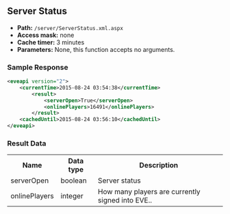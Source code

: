 ## Server Status

* __Path:__ ``/server/ServerStatus.xml.aspx``
* __Access mask:__ none
* __Cache timer:__ 3 minutes
* __Parameters:__ None, this function accepts no arguments.

### Sample Response

```xml
<eveapi version="2">
    <currentTime>2015-08-24 03:54:38</currentTime>
        <result>
            <serverOpen>True</serverOpen>
            <onlinePlayers>16491</onlinePlayers>
        </result>
    <cachedUntil>2015-08-24 03:56:10</cachedUntil>
</eveapi>
```

### Result Data

<table>
    <tbody>
        <tr>
            <th>Name</th>
            <th>Data type</th>
            <th>Description</th>
        </tr>
        <tr>
            <td>serverOpen</td>
            <td>boolean</td>
            <td>Server status</td>
        </tr>
        <tr>
            <td>onlinePlayers</td>
            <td>integer</td>
            <td>How many players are currently signed into EVE.</em>.</td>
        </tr>
    </tbody>
</table>
